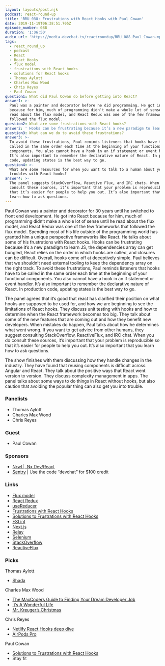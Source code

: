 ```yaml
---
layout: layouts/post.njk
podcast: react-round-up
title: 'RRU 088: Frustrations with React Hooks with Paul Cowan'
date: 2019-11-19T06:38:51.705Z
episode_number: 088
duration: '1:06:50'
audio_url: 'https://media.devchat.tv/reactroundup/RRU_088_Paul_Cowan.mp3'
tags:
  - react_round_up
  - podcast
  - React
  - React Hooks
  - flux model
  - frustrations with React hooks
  - solutions for React hooks
  - Thomas Aylott
  - Charles Max Wood
  - Chris Reyes
  - Paul Cowan
question1: What did Paul Cowan do before getting into React?
answer1: >-
  Paul was a painter and decorator before he did programming. He got into React
  because for him, much of programming didn’t make a whole lot of sense until he
  read about the flux model, and React Redux was one of the few frameworks that
  followed the flux model.
question2: What are some frustrations with React hooks?
answer2: ' Hooks can be frustrating because it’s a new paradigm to learn JS, the dependencies array can get bungled, React relies on the order in which hooks are called, and closures can be difficult.'
question3: What can we do to avoid these frustrations?
answer3: >-
  To avoid these frustrations, Paul reminds listeners that hooks have to be
  called in the same order each time at the beginning of your functional
  components. You also cannot have a hook in an if statement or event handler.
  It’s also important to remember the declarative nature of React. In production
  code, updating states is the best way to go.
question4: >-
  What are some resources for when you want to talk to a human about your
  troubles with React hooks?
answer4: >-
  The panel suggests StackOverflow, Reactive Flux, and IRC chats. When you do
  consult these sources, it’s important that your problem is reproducible so
  that it’s easier for people to help you out. It’s also important that you
  learn how to ask questions.
---
```

Paul Cowan was a painter and decorator for 30 years until he switched to front end development. He got into React because for him, much of programming didn’t make a whole lot of sense until he read about the flux model, and React Redux was one of the few frameworks that followed the flux model. Spending most of his life outside of the programming world has granted him a unique perspective frameworks like React. He talks about some of his frustrations with React hooks. Hooks can be frustrating because it’s a new paradigm to learn JS, the dependencies array can get bungled, React relies on the order in which hooks are called, and closures can be difficult. Overall, hooks come off at deceptively simple. Paul believes that we shouldn’t need external tooling to keep the dependency array on the right track. To avoid these frustrations, Paul reminds listeners that hooks have to be called in the same order each time at the beginning of your functional components. You also cannot have a hook in an if statement or event handler. It’s also important to remember the declarative nature of React. In production code, updating states is the best way to go. 

The panel agrees that it’s good that react has clarified their position on what hooks are supposed to be used for, and how we are beginning to see the limitations of React hooks. They discuss unit testing with hooks and how to determine when the React framework becomes too big. They talk about some of the new features that are coming out and how they benefit new developers. When mistakes do happen, Paul talks about how he determines what went wrong. If you want to get advice from other humans, they suggest consulting StackOverflow, ReactiveFlux, and IRC chat. When you do consult these sources, it’s important that your problem is reproducible so that it’s easier for people to help you out. It’s also important that you learn how to ask questions. 

The show finishes with them discussing how they handle changes in the industry. They have found that reusing components is difficult across Angular and React. They talk about the positive ways that React went version to version. They discuss complexity management in apps. The panel talks about some ways to do things in React without hooks, but also caution that avoiding the popular thing can also get you into trouble. 

### Panelists

- Thomas Aylott 
- Charles Max Wood 
- Chris Reyes 

### Guest

- Paul Cowan 

### Sponsors

- [Nrwl |  Nx.Dev/React](https://nx.dev/react?utm_source=Podcast&utm_medium=Banner&utm_campaign=React%20Roundup&utm_content=Nx) 
- [Sentry](http://sentry.io/) | Use the code “devchat” for $100 credit 

### Links

- [Flux model](https://facebook.github.io/flux/docs/in-depth-overview/) 
- [React Redux](https://react-redux.js.org/) 
- [useReducer](https://medium.com/crowdbotics/how-to-use-usereducer-in-react-hooks-for-performance-optimization-ecafca9e7bf5) 
- [Frustrations with React Hooks](https://blog.logrocket.com/frustrations-with-react-hooks/) 
- [Solutions to Frustrations with React Hooks](https://blog.logrocket.com/solutions-to-frustrations-with-react-hooks/) 
- [ESLint](https://eslint.org/) 
- [Next.js](https://nextjs.org/) 
- [Relay](https://relay.dev/) 
- [Selenium](https://www.seleniumhq.org/) 
- [StackOverflow](https://stackoverflow.com/) 
- [ReactiveFlux](https://projectreactor.io/docs/core/release/api/reactor/core/publisher/Flux.html) 

### Picks

Thomas Aylott

- [Shada](https://en.wikipedia.org/wiki/Shada_(Doctor_Who)) 

Charles Max Wood

- [The MaxCoders Guide to Finding Your Dream Developer Job](https://www.amazon.com/MaxCoders-Guide-Finding-Dream-Developer-ebook/dp/B081MBL5C9/ref=sr_1_1?keywords=The+MaxCoders+Guide+to+Finding+Your+Dream+Developer+Job&qid=1574145265&sr=8-1) 
- [It’s A Wonderful Life](https://www.imdb.com/title/tt0038650/) 
- [Mr. Kreuger’s Christmas](https://www.imdb.com/title/tt0081190/) 

Chris Reyes

- [Netlify React Hooks deep dive](https://www.netlify.com/blog/2019/03/11/deep-dive-how-do-react-hooks-really-work/) 
- [AirPods Pro](https://www.apple.com/airpods-pro/) 

Paul Cowan

- [Solutions to Frustrations with React Hooks](https://blog.logrocket.com/solutions-to-frustrations-with-react-hooks/) 
- Stay fit
